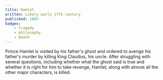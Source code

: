```yaml
---
title: Hamlet
written: Likely early 17th century
published: 1603
badges:
    - tragedy
    - philosophy
    - death
---
```


Prince Hamlet is visited by his father's ghost and ordered to avenge his father's murder by killing King Claudius, his uncle. After struggling with several questions, including whether what the ghost said is true and whether it is right for him to take revenge, Hamlet, along with almost all the other major characters, is killed.